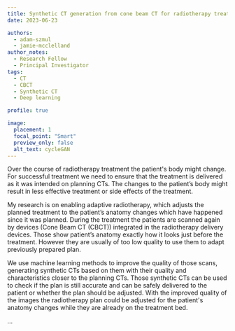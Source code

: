 ```yaml
---
title: Synthetic CT generation from cone beam CT for radiotherapy treatment plan evaluation and adaptation
date: 2023-06-23

authors: 
  - adam-szmul
  - jamie-mcclelland
author_notes:
  - Research Fellow
  - Principal Investigator
tags:
  - CT 
  - CBCT
  - Synthetic CT
  - Deep learning

profile: true

image:
  placement: 1
  focal_point: "Smart"
  preview_only: false
  alt_text: cycleGAN
---
```


Over the course of radiotherapy treatment the patient's body might change. For successful treatment we need to ensure that the treatment is delivered as it was intended on planning CTs. The changes to the patient’s body might result in less effective treatment or side effects of the treatment.




My research is on enabling adaptive radiotherapy, which adjusts the planned treatment to the patient’s anatomy changes which have happened since it was planned. During the treatment the patients are scanned again by devices (Cone Beam CT (CBCT)) integrated in the radiotherapy delivery devices. Those show patient’s anatomy exactly how it looks just before the treatment. However they are usually of too low quality to use them to adapt previously prepared plan. 




We use machine learning methods to improve the quality of those scans, generating synthetic CTs based on them with their quality and characteristics closer to the planning CTs. Those synthetic CTs can be used to check if the plan is still accurate and can be safely delivered to the patient or whether the plan should be adjusted. With the improved quality of the images the radiotherapy plan could be adjusted for the patient's anatomy changes while they are already on the treatment bed.  

...
